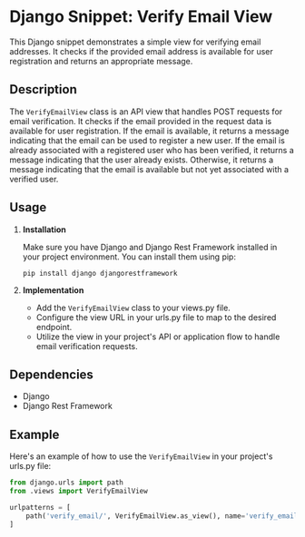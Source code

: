 # Django Snippet: Verify Email View

This Django snippet demonstrates a simple view for verifying email addresses. It checks if the provided email address is available for user registration and returns an appropriate message.

## Description

The `VerifyEmailView` class is an API view that handles POST requests for email verification. It checks if the email provided in the request data is available for user registration. If the email is available, it returns a message indicating that the email can be used to register a new user. If the email is already associated with a registered user who has been verified, it returns a message indicating that the user already exists. Otherwise, it returns a message indicating that the email is available but not yet associated with a verified user.

## Usage

1. **Installation**

    Make sure you have Django and Django Rest Framework installed in your project environment. You can install them using pip:

    ```
    pip install django djangorestframework
    ```

2. **Implementation**

    - Add the `VerifyEmailView` class to your views.py file.
    - Configure the view URL in your urls.py file to map to the desired endpoint.
    - Utilize the view in your project's API or application flow to handle email verification requests.

## Dependencies

- Django
- Django Rest Framework

## Example

Here's an example of how to use the `VerifyEmailView` in your project's urls.py file:

```python
from django.urls import path
from .views import VerifyEmailView

urlpatterns = [
    path('verify_email/', VerifyEmailView.as_view(), name='verify_email'),
]
